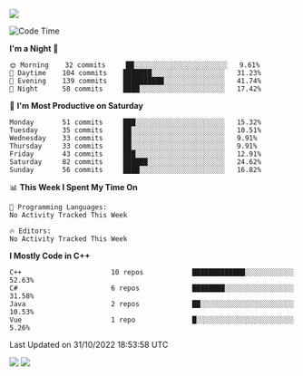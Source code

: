 ![](https://komarev.com/ghpvc/?username=lilpidgey&color=red)
<!--START_SECTION:waka-->
![Code Time](http://img.shields.io/badge/Code%20Time-1%2C353%20hrs%2059%20mins-blue)

**I'm a Night 🦉** 

```text
🌞 Morning    32 commits     ██░░░░░░░░░░░░░░░░░░░░░░░   9.61% 
🌆 Daytime    104 commits    ███████░░░░░░░░░░░░░░░░░░   31.23% 
🌃 Evening    139 commits    ██████████░░░░░░░░░░░░░░░   41.74% 
🌙 Night      58 commits     ████░░░░░░░░░░░░░░░░░░░░░   17.42%

```
📅 **I'm Most Productive on Saturday** 

```text
Monday       51 commits     ███░░░░░░░░░░░░░░░░░░░░░░   15.32% 
Tuesday      35 commits     ██░░░░░░░░░░░░░░░░░░░░░░░   10.51% 
Wednesday    33 commits     ██░░░░░░░░░░░░░░░░░░░░░░░   9.91% 
Thursday     33 commits     ██░░░░░░░░░░░░░░░░░░░░░░░   9.91% 
Friday       43 commits     ███░░░░░░░░░░░░░░░░░░░░░░   12.91% 
Saturday     82 commits     ██████░░░░░░░░░░░░░░░░░░░   24.62% 
Sunday       56 commits     ████░░░░░░░░░░░░░░░░░░░░░   16.82%

```


📊 **This Week I Spent My Time On** 

```text
💬 Programming Languages: 
No Activity Tracked This Week

🔥 Editors: 
No Activity Tracked This Week

```

**I Mostly Code in C++** 

```text
C++                      10 repos            █████████████░░░░░░░░░░░░   52.63% 
C#                       6 repos             ████████░░░░░░░░░░░░░░░░░   31.58% 
Java                     2 repos             ██░░░░░░░░░░░░░░░░░░░░░░░   10.53% 
Vue                      1 repo              █░░░░░░░░░░░░░░░░░░░░░░░░   5.26%

```



 Last Updated on 31/10/2022 18:53:58 UTC
<!--END_SECTION:waka-->
![](https://hit.yhype.me/github/profile?user_id=42968544)
![](https://komarev.com/ghpvc/?lilpidgey)
